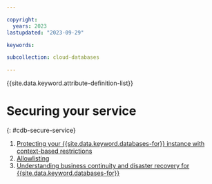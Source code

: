 ```yaml
---

copyright:
  years: 2023
lastupdated: "2023-09-29"

keywords: 

subcollection: cloud-databases

---
```


{{site.data.keyword.attribute-definition-list}}

# Securing your service
{: #cdb-secure-service}

1. [Protecting your {{site.data.keyword.databases-for}} instance with context-based restrictions](/docs/cloud-databases?topic=cloud-databases-cbr)
1. [Allowlisting](/docs/cloud-databases?topic=cloud-databases-allowlisting)
1. [Understanding business continuity and disaster recovery for {{site.data.keyword.databases-for}}](/docs/cloud-databases?topic=cloud-databases-bc-dr)

